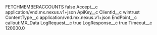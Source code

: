 <?xml version="1.0" encoding="UTF-8"?>
<CustomMetadata xmlns="http://soap.sforce.com/2006/04/metadata" xmlns:xsi="http://www.w3.org/2001/XMLSchema-instance" xmlns:xsd="http://www.w3.org/2001/XMLSchema">
    <label>FETCHMEMBERACCOUNTS</label>
    <protected>false</protected>
    <values>
        <field>Accept__c</field>
        <value xsi:type="xsd:string">application/vnd.mx.nexus.v1+json</value>
    </values>
    <values>
        <field>ApiKey__c</field>
        <value xsi:nil="true"/>
    </values>
    <values>
        <field>ClientId__c</field>
        <value xsi:type="xsd:string">wintrust</value>
    </values>
    <values>
        <field>ContentType__c</field>
        <value xsi:type="xsd:string">application/vnd.mx.nexus.v1+json</value>
    </values>
    <values>
        <field>EndPoint__c</field>
        <value xsi:type="xsd:string">callout:MX_Data</value>
    </values>
    <values>
        <field>LogRequest__c</field>
        <value xsi:type="xsd:boolean">true</value>
    </values>
    <values>
        <field>LogResponse__c</field>
        <value xsi:type="xsd:boolean">true</value>
    </values>
    <values>
        <field>Timeout__c</field>
        <value xsi:type="xsd:double">120000.0</value>
    </values>
</CustomMetadata>
